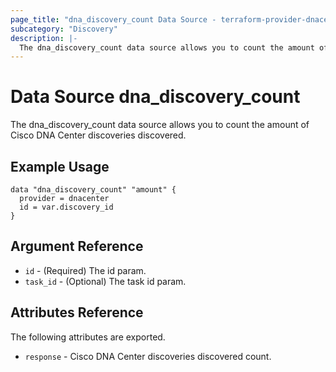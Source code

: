 ```yaml
---
page_title: "dna_discovery_count Data Source - terraform-provider-dnacenter"
subcategory: "Discovery"
description: |-
  The dna_discovery_count data source allows you to count the amount of Cisco DNA Center discoveries discovered.
---
```


# Data Source dna_discovery_count

The dna_discovery_count data source allows you to count the amount of Cisco DNA Center discoveries discovered.

## Example Usage

```hcl
data "dna_discovery_count" "amount" {
  provider = dnacenter
  id = var.discovery_id
}
```

## Argument Reference

- `id` - (Required) The id param.
- `task_id` - (Optional) The task id param.

## Attributes Reference

The following attributes are exported.

- `response` - Cisco DNA Center discoveries discovered count.
